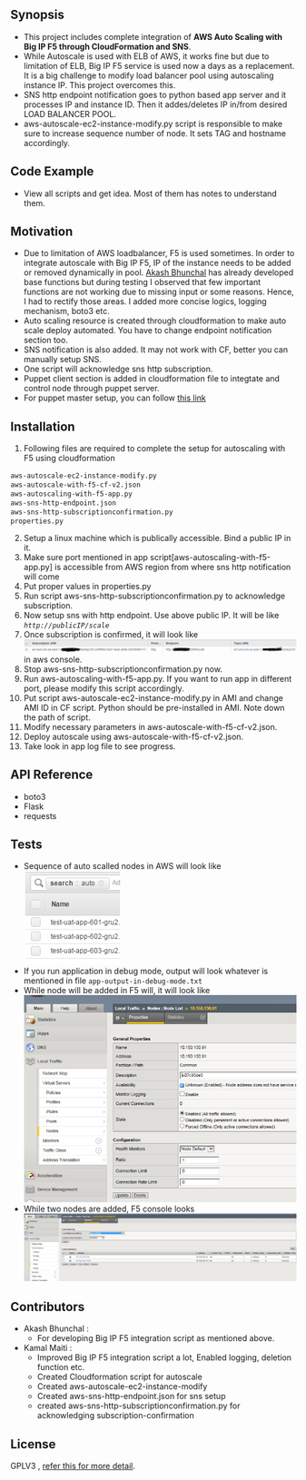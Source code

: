 ## Synopsis

- This project includes complete integration of **AWS Auto Scaling with Big IP F5 through CloudFormation and SNS**. 
- While Autoscale is used with ELB of AWS, it works fine but due to limitation of ELB, Big IP F5 service is used now a days as a replacement. It is a big challenge to modify load balancer pool using autoscaling instance IP. This project overcomes this.
- SNS http endpoint notification goes to python based app server and it processes IP and instance ID. Then it addes/deletes IP in/from desired LOAD BALANCER POOL.
- aws-autoscale-ec2-instance-modify.py script is responsible to make sure to increase sequence number of node. It sets TAG and hostname accordingly. 

## Code Example
- View all scripts and get idea. Most of them has notes to understand them.

## Motivation
-  Due to limitation of AWS loadbalancer, F5 is used sometimes. In order to integrate autoscale with Big IP F5, IP of the instance needs to be added or removed dynamically in pool. [Akash Bhunchal](https://github.com/akashbhunchal/AWSAutoScalingWithF5/) has already developed base functions but during testing I observed that few important functions are not working due to missing input or some reasons. Hence, I had to rectify those areas. I added more concise logics, logging mechanism, boto3 etc.
- Auto scaling resource is created through cloudformation to make auto scale deploy automated. You have to change endpoint notification section too.
- SNS notification is also added. It may not work with CF, better you can manually setup SNS.
- One script will acknowledge sns http subscription.
- Puppet client section is added in cloudformation file to integtate and control node through puppet server.
- For puppet master setup, you can follow [this link](https://github.com/kmaiti/automation/blob/master/util-puppetmaster.json)


## Installation
1. Following files are required to complete the setup for autoscaling with F5 using cloudformation 
```
aws-autoscale-ec2-instance-modify.py
aws-autoscale-with-f5-cf-v2.json
aws-autoscaling-with-f5-app.py
aws-sns-http-endpoint.json
aws-sns-http-subscriptionconfirmation.py
properties.py
```
2. Setup a linux machine which is publically accessible. Bind a public IP in it. 
3. Make sure port mentioned in app script[aws-autoscaling-with-f5-app.py] is accessible from AWS region from where sns http notification will come
4. Put proper values in properties.py
5. Run script aws-sns-http-subscriptionconfirmation.py to acknowledge subscription.
6. Now setup sns with http endpoint. Use above public IP. It will be like *`http://publicIP/scale`*
7. Once subscription is confirmed, it will look like ![alt text](subscription.jpg?raw=true "this") in aws console.
8. Stop aws-sns-http-subscriptionconfirmation.py now.
9. Run aws-autoscaling-with-f5-app.py. If you want to run app in different port, please modify this script accordingly.
10. Put script aws-autoscale-ec2-instance-modify.py in AMI and change AMI ID in CF script. Python should be pre-installed in AMI. Note down the path of script.
11. Modify necessary parameters in aws-autoscale-with-f5-cf-v2.json.
12. Deploy autoscale using aws-autoscale-with-f5-cf-v2.json. 
13. Take look in app log file to see progress.

## API Reference

- boto3
- Flask
- requests

## Tests

- Sequence of auto scalled nodes in AWS will look like ![alt text](3.jpg?raw=true)
- If you run application in debug mode, output will look whatever is mentioned in file `app-output-in-debug-mode.txt`
- While node will be added in F5 will, it will look like ![alt text](node-added-in-f5.jpg?raw=true "this")
- While two nodes are added, F5 console looks ![alt text](two-nodes-added-in-f5-pool.jpg?raw=true "this")


## Contributors
- Akash Bhunchal : 
   - For developing Big IP F5 integration script as mentioned above.
- Kamal Maiti : 
    - Improved Big IP F5 integration script a lot, Enabled logging, deletion function etc.
    - Created Cloudformation script for autoscale
    - Created aws-autoscale-ec2-instance-modify
    - Created aws-sns-http-endpoint.json for sns setup
    - created aws-sns-http-subscriptionconfirmation.py for acknowledging subscription-confirmation

## License

GPLV3 , [refer this for more detail](https://github.com/kmaiti/AWSAutoScalingWithF5andCloudFormation/blob/master/LICENSE).
